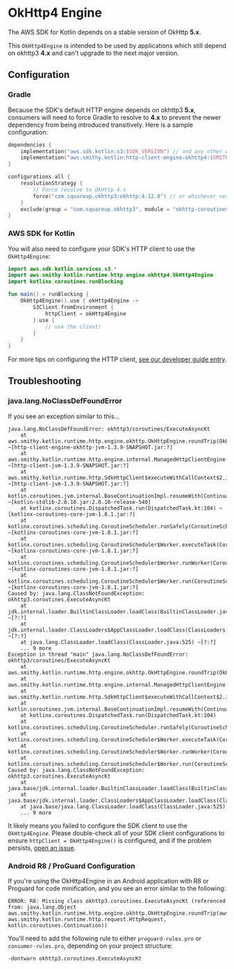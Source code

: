 # OkHttp4 Engine

The AWS SDK for Kotlin depends on a stable version of OkHttp **5.x**.

This `OkHttp4Engine` is intended to be used by applications which still depend on okhttp3 **4.x** and can't upgrade to the next major version.

## Configuration

### Gradle
Because the SDK's default HTTP engine depends on okhttp3 **5.x**, consumers will need to force Gradle to resolve to **4.x** to prevent the newer dependency from being introduced transitively. Here is a sample configuration:
```kts
dependencies {
    implementation("aws.sdk.kotlin:s3:$SDK_VERSION") // and any other AWS SDK clients... 
    implementation("aws.smithy.kotlin:http-client-engine-okhttp4:$SMITHY_KOTLIN_VERSION") // depend on OkHttp4Engine
}

configurations.all {
    resolutionStrategy {
        // Force resolve to OkHttp 4.x
        force("com.squareup.okhttp3:okhttp:4.12.0") // or whichever version you are using... 
    }
    exclude(group = "com.squareup.okhttp3", module = "okhttp-coroutines") // Exclude dependency on okhttp-coroutines, which was introduced in 5.0.0-alpha.X 
}
```

### AWS SDK for Kotlin
You will also need to configure your SDK's HTTP client to use the `OkHttp4Engine`:
```kt
import aws.sdk.kotlin.services.s3.*
import aws.smithy.kotlin.runtime.http.engine.okhttp4.OkHttp4Engine
import kotlinx.coroutines.runBlocking

fun main() = runBlocking {
    OkHttp4Engine().use { okHttp4Engine ->
        S3Client.fromEnvironment {
            httpClient = okHttp4Engine
        }.use {
            // use the client!
        }
    }
}
```

For more tips on configuring the HTTP client, [see our developer guide entry](https://docs.aws.amazon.com/sdk-for-kotlin/latest/developer-guide/http-client-config.html).

## Troubleshooting

### java.lang.NoClassDefFoundError
If you see an exception similar to this...
```
java.lang.NoClassDefFoundError: okhttp3/coroutines/ExecuteAsyncKt
	at aws.smithy.kotlin.runtime.http.engine.okhttp.OkHttpEngine.roundTrip(OkHttpEngine.kt:56) ~[http-client-engine-okhttp-jvm-1.3.9-SNAPSHOT.jar:?]
	at aws.smithy.kotlin.runtime.http.engine.internal.ManagedHttpClientEngine.roundTrip(ManagedHttpClientEngine.kt) ~[http-client-jvm-1.3.9-SNAPSHOT.jar:?]
	at aws.smithy.kotlin.runtime.http.SdkHttpClient$executeWithCallContext$2.invokeSuspend(SdkHttpClient.kt:44) ~[http-client-jvm-1.3.9-SNAPSHOT.jar:?]
	at kotlin.coroutines.jvm.internal.BaseContinuationImpl.resumeWith(ContinuationImpl.kt:33) ~[kotlin-stdlib-2.0.10.jar:2.0.10-release-540]
	at kotlinx.coroutines.DispatchedTask.run(DispatchedTask.kt:104) ~[kotlinx-coroutines-core-jvm-1.8.1.jar:?]
	at kotlinx.coroutines.scheduling.CoroutineScheduler.runSafely(CoroutineScheduler.kt:584) ~[kotlinx-coroutines-core-jvm-1.8.1.jar:?]
	at kotlinx.coroutines.scheduling.CoroutineScheduler$Worker.executeTask(CoroutineScheduler.kt:811) ~[kotlinx-coroutines-core-jvm-1.8.1.jar:?]
	at kotlinx.coroutines.scheduling.CoroutineScheduler$Worker.runWorker(CoroutineScheduler.kt:715) ~[kotlinx-coroutines-core-jvm-1.8.1.jar:?]
	at kotlinx.coroutines.scheduling.CoroutineScheduler$Worker.run(CoroutineScheduler.kt:702) ~[kotlinx-coroutines-core-jvm-1.8.1.jar:?]
Caused by: java.lang.ClassNotFoundException: okhttp3.coroutines.ExecuteAsyncKt
	at jdk.internal.loader.BuiltinClassLoader.loadClass(BuiltinClassLoader.java:641) ~[?:?]
	at jdk.internal.loader.ClassLoaders$AppClassLoader.loadClass(ClassLoaders.java:188) ~[?:?]
	at java.lang.ClassLoader.loadClass(ClassLoader.java:525) ~[?:?]
	... 9 more
Exception in thread "main" java.lang.NoClassDefFoundError: okhttp3/coroutines/ExecuteAsyncKt
	at aws.smithy.kotlin.runtime.http.engine.okhttp.OkHttpEngine.roundTrip(OkHttpEngine.kt:56)
	at aws.smithy.kotlin.runtime.http.engine.internal.ManagedHttpClientEngine.roundTrip(ManagedHttpClientEngine.kt)
	at aws.smithy.kotlin.runtime.http.SdkHttpClient$executeWithCallContext$2.invokeSuspend(SdkHttpClient.kt:44)
	at kotlin.coroutines.jvm.internal.BaseContinuationImpl.resumeWith(ContinuationImpl.kt:33)
	at kotlinx.coroutines.DispatchedTask.run(DispatchedTask.kt:104)
	at kotlinx.coroutines.scheduling.CoroutineScheduler.runSafely(CoroutineScheduler.kt:584)
	at kotlinx.coroutines.scheduling.CoroutineScheduler$Worker.executeTask(CoroutineScheduler.kt:811)
	at kotlinx.coroutines.scheduling.CoroutineScheduler$Worker.runWorker(CoroutineScheduler.kt:715)
	at kotlinx.coroutines.scheduling.CoroutineScheduler$Worker.run(CoroutineScheduler.kt:702)
Caused by: java.lang.ClassNotFoundException: okhttp3.coroutines.ExecuteAsyncKt
	at java.base/jdk.internal.loader.BuiltinClassLoader.loadClass(BuiltinClassLoader.java:641)
	at java.base/jdk.internal.loader.ClassLoaders$AppClassLoader.loadClass(ClassLoaders.java:188)
	at java.base/java.lang.ClassLoader.loadClass(ClassLoader.java:525)
	... 9 more
```

It likely means you failed to configure the SDK client to use the `OkHttp4Engine`. 
Please double-check all of your SDK client configurations to ensure `httpClient = OkHttp4Engine()` is configured,
and if the problem persists, [open an issue](https://github.com/smithy-lang/smithy-kotlin/issues/new/choose).

### Android R8 / ProGuard Configuration
If you're using the OkHttp4Engine in an Android application with R8 or Proguard for code minification, and you see an error similar to the following:
```
ERROR: R8: Missing class okhttp3.coroutines.ExecuteAsyncKt (referenced from: java.lang.Object aws.smithy.kotlin.runtime.http.engine.okhttp.OkHttpEngine.roundTrip(aws.smithy.kotlin.runtime.operation.ExecutionContext, aws.smithy.kotlin.runtime.http.request.HttpRequest, kotlin.coroutines.Continuation))
```

You'll need to add the following rule to either `proguard-rules.pro` or `consumer-rules.pro`, depending on your project structure:
```
-dontwarn okhttp3.coroutines.ExecuteAsyncKt
```
